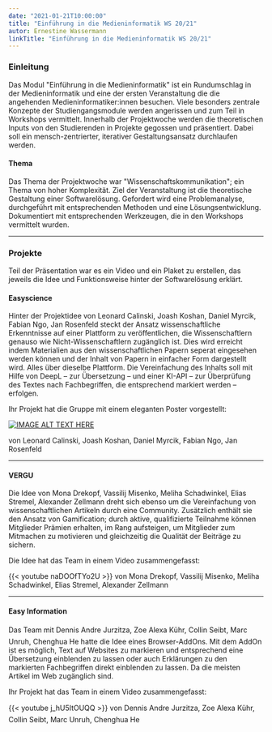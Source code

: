 ```yaml
---
date: "2021-01-21T10:00:00"
title: "Einführung in die Medieninformatik WS 20/21"
autor: Ernestine Wassermann
linkTitle: "Einführung in die Medieninformatik WS 20/21"
---
```



### Einleitung
Das Modul "Einführung in die Medieninformatik" ist ein Rundumschlag  in der  Medieninformatik und eine der ersten Veranstaltung die die angehenden Medieninformatiker:innen besuchen. Viele besonders zentrale  Konzepte der Studiengangsmodule werden angerissen und zum Teil in Workshops vermittelt. Innerhalb der Projektwoche werden die theoretischen Inputs von den Studierenden in Projekte gegossen und präsentiert.  Dabei soll ein mensch-zentrierter, iterativer Gestaltungsansatz durchlaufen werden. 
 
#### Thema
Das Thema der Projektwoche war "Wissenschaftskommunikation"; ein Thema von hoher Komplexität. Ziel der Veranstaltung ist die theoretische Gestaltung einer Softwarelösung. Gefordert wird eine Problemanalyse, durchgeführt mit entsprechenden Methoden und eine Lösungsentwicklung. Dokumentiert mit entsprechenden Werkzeugen, die in den Workshops vermittelt wurden.

<hr class="has-seperator">

### Projekte 
Teil der Präsentation war es ein Video und ein Plaket zu erstellen, das jeweils die Idee und Funktionsweise hinter der Softwarelösung erklärt. 

#### Easyscience

Hinter der Projektidee von Leonard Calinski, Joash Koshan, Daniel Myrcik, Fabian Ngo, Jan Rosenfeld steckt der Ansatz wissenschaftliche Erkenntnisse auf einer Plattform zu veröffentlichen, die Wissenschaftlern genauso wie Nicht-Wissenschaftlern zugänglich ist. Dies wird erreicht indem Materialien aus den wissenschaftlichen Papern seperat eingesehen werden können und der Inhalt von Papern in einfacher Form dargestellt wird. Alles über dieselbe Plattform. Die Vereinfachung des Inhalts soll mit Hilfe von DeepL – zur Übersetzung – und einer KI-API – zur Überprüfung des Textes nach Fachbegriffen, die entsprechend markiert werden – erfolgen. 
 
Ihr Projekt hat die Gruppe mit einem eleganten Poster vorgestellt:

[![IMAGE ALT TEXT HERE](emi.jpg)](emi.jpg)

von Leonard Calinski, Joash Koshan, Daniel Myrcik, Fabian Ngo, Jan Rosenfeld

<hr class="has-seperator has-seperator--dotted">

#### VERGU 

Die Idee von Mona Drekopf, Vassilij Misenko, Meliha Schadwinkel, Elias Stremel, Alexander Zellmann dreht sich ebenso um die Vereinfachung von wissenschaftlichen Artikeln durch eine Community. Zusätzlich enthält sie den Ansatz von Gamification; durch aktive, qualifizierte Teilnahme können Mitglieder Prämien erhalten, im Rang aufsteigen, um Mitglieder zum Mitmachen zu motivieren und gleichzeitig die Qualität der Beiträge zu sichern.
 
Die Idee hat das Team in einem Video zusammengefasst:

{{< youtube naDOOfTYo2U >}} von Mona Drekopf, Vassilij Misenko, Meliha Schadwinkel, Elias Stremel, Alexander Zellmann

<hr class="has-seperator has-seperator--dotted">

#### Easy Information

Das Team mit Dennis Andre Jurzitza, Zoe Alexa Kühr, Collin Seibt, Marc Unruh, Chenghua He hatte die Idee eines Browser-AddOns. Mit dem AddOn ist es möglich, Text auf Websites zu markieren und entsprechend eine Übersetzung einblenden zu lassen oder auch Erklärungen zu den markierten Fachbegriffen direkt einblenden zu lassen. Da die meisten Artikel im Web zugänglich sind.

Ihr Projekt hat das Team in einem Video zusammengefasst:

 {{< youtube j_hU5ItOUQQ >}} von Dennis Andre Jurzitza, Zoe Alexa Kühr, Collin Seibt, Marc Unruh, Chenghua He


 
